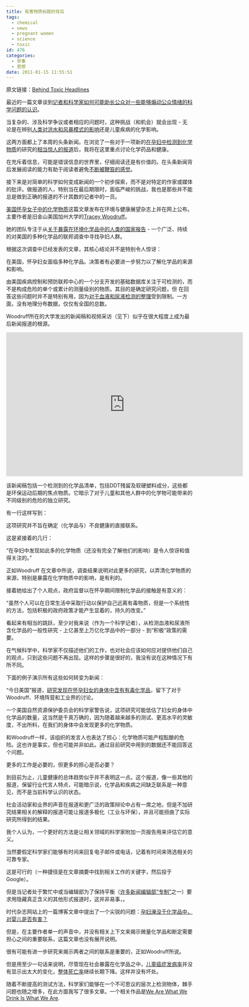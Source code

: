 ```yaml
---
title: 有害物质标题的背后
tags:
  - chemical
  - news
  - pregnant women
  - science
  - toxic
id: 476
categories:
  - 世事
  - 思想
date: 2011-01-15 11:55:51
---
```


原文链接：[Behind Toxic Headlines](http://dotearth.blogs.nytimes.com/2011/01/14/behind-toxic-headlines/)

最近的一篇文章谈到[记者和科学家如何可能助长公众对一些能够煽动公众情绪的科学问题的认识](http://dotearth.blogs.nytimes.com/2011/01/12/so-this-reporter-says-to-this-scientist/)。

当复杂的、涉及科学争议或者相应的问题时，这种挑战（和机会）就会出现 - 无论是在辨别[人类对洪水和风暴模式的影响](http://news.google.com/news/search?aq=f&amp;pz=1&amp;cf=all&amp;ned=us&amp;hl=en&amp;q=brazil+australia+flooding+warming+climate)还是儿童疾病的化学影响。

这两方面都上了本周的头条新闻。在浏览了一些对于一项新的[在孕妇中检测到化学物质](http://ehp03.niehs.nih.gov/article/fetchArticle.action?articleURI=info%3Adoi%2F10.1289%2Fehp.1002727)的研究的[相当惊人的报道](http://news.google.com/news/more?pz=1&amp;cf=all&amp;cf=all&amp;ncl=ddNN30QPWpqOm9MGGcU_nKhngvgsM)后，我将在这里重点讨论化学药品和健康。

在充斥着信息，可能是错误信息的世界里，仔细阅读还是有价值的。在头条新闻背后发展阅读的能力有助于阅读者避免[不断被鞭笞的感觉](http://www.google.com/#hl=en&amp;sugexp=ldymls&amp;xhr=t&amp;q=revkin+whiplash+news&amp;cp=20&amp;qe=cmV2a2luIHdoaXBsYXNoIG5ld3M&amp;qesig=R7pLpHcKI52CGv7EfNjC8w&amp;pkc=AFgZ2tl-70ipZ68cJ5sbPqK3JHIraXe-S-AFTMcQLrGWEHC_wcYmJQ0BVFMXyhJGfZ7UNoyCoAeTAja7d-D3JaogBvg74OuHPA&amp;pf=p&amp;sclient=psy&amp;aq=f&amp;aqi=&amp;aql=&amp;oq=revkin+whiplash+news&amp;pbx=1&amp;fp=ee5b8d49ec6ea034)。

接下来是对简单的科学如何变成新闻的一个初步探索，而不是对特定的作家或媒体的批评。做报道的人，特别当在最后期限时，面临严峻的挑战，我也是那些并不能总是做到正确的报道的不计其数的记者中的一员。
<!--more-->
[美国怀孕女子中的化学物质](http://ehp03.niehs.nih.gov/article/fetchArticle.action?articleURI=info%3Adoi%2F10.1289%2Fehp.1002727)这篇文章发布在环境与健康展望杂志上并在网上公布。主要作者是旧金山美国加州大学的[Tracey Woodruff](http://coe.ucsf.edu/coe/leadership/twgenerations.html)。

她的团队专注于从[关于暴露在环境化学品中的人类的国家报告](http://www.cdc.gov/exposurereport/index.html) - 一个广泛、持续的对美国的多种化学品的联邦调查中寻找孕妇人群。

根据这次调查中已经发表的文章，其核心结论并不是特别令人惊讶：

在美国，怀孕妇女面临多种化学品。决策者有必要进一步努力以了解化学品的来源和影响。

由美国疾病控制和预防联邦中心的一个分支开发的基础数据库关注于可检测的，而不是构成危险的单个或累计的测量级别的物质。其目的是确定研究问题，但
在回答这些问题时并不是特别有用，因为[对于血液和尿液检测的整理](http://www.cdc.gov/exposurereport/faq.html)受到限制。一方面，没有地理分布数据，仅仅有全国的总数。

Woodruff所在的大学发出的新闻稿和视频采访（见下）似乎在很大程度上成为最后新闻报道的根源。

<object classid="clsid:d27cdb6e-ae6d-11cf-96b8-444553540000" width="640" height="390" codebase="http://download.macromedia.com/pub/shockwave/cabs/flash/swflash.cab#version=6,0,40,0"><param name="allowFullScreen" value="true" /><param name="allowScriptAccess" value="always" /><param name="src" value="http://www.youtube.com/v/sFb81tHP_Tk&amp;hl=en_US&amp;feature=player_embedded&amp;version=3" /><param name="allowfullscreen" value="true" /><embed type="application/x-shockwave-flash" width="640" height="390" src="http://www.youtube.com/v/sFb81tHP_Tk&amp;hl=en_US&amp;feature=player_embedded&amp;version=3" allowscriptaccess="always" allowfullscreen="true"></embed></object>

该新闻稿包括一个检测到的化学品清单，包括DDT残留及软硬塑料成分，这些都是环保运动后期的焦点物质。它暗示了对于儿童和其他人群中的化学物可能带来的不同级别的危险的独立研究。

有一行这样写到：

这项研究并不旨在确定（化学品与）不良健康的直接联系。

这是紧接着的几行：

“在孕妇中发现如此多的化学物质（还没有完全了解他们的影响）是令人惊讶和值得关注的。”

正如Woodruff 在文章中所说，调查结果说明对此更多的研究，以弄清化学物质的来源，特别是暴露在化学物质中的影响，是有利的。

接着她给出了个人观点，政府监督以在怀孕期间限制化学品的接触是有意义的：

“虽然个人可以在日常生活中采取行动以保护自己远离有毒物质，但是一个系统性的方法，包括积极的政府政策才能产生显着的，持久的改变。”

看起来有相当的跳跃，至少对我来说（作为一个科学记者），从检测血液和尿液所含化学品的一般性研究 - 上亿甚至上万亿化学品中的一部分 - 到“积极”政策的需要。

在气候科学中，科学家不仅描述他们的工作，也对社会应该如何应对提供他们自己的观点，只到这些问题不再出现。这样的步骤是很好的，我没有说在这种情况下有所不同。

下面的例子演示所有这些如何转变为新闻：

“今日美国”报道，[研究发现在怀孕妇女的身体中含有有毒化学品](http://www.usatoday.com/yourlife/parenting-family/pregnancy/2011-01-14-chemicals14_st_N.htm)，留下了对于Woodruff、环境阵营和工业界的讨论。

一个美国自然资源保护委员会的科学家警告说，这项研究可能低估了妇女的身体中化学品的数量，这当然是千真万确的，因为随着越来越多的测试、更高水平的灵敏度，不出所料，在我们的身体中会发现更多的化学物质。

和Woodruff一样，该组织的发言人也表达了担心：化学物质可能产程酝酿的危险。这也许是事实，但也可能并非如此。通过目前研究中用到的数据还不能回答这个问题。

更多的工作是必要的，但更多的担心是否必要？

到目前为止，儿童健康的总体趋势似乎并不表明这一点。这个报道，像一些其他的报道，保留行业代言人特点，可能暗示说，化学品和疾病之间缺乏联系是一种意见，而不是当前科学认识的状态。

社会活动家和业界的声音在报道和更广泛的政策辩论中占有一席之地，但是不加研究结果相关的解释的报道可能让报道多极化（工业与环保），并且可能扭曲了实际研究所得到的结果。

我个人认为，一个更好的方法是让相关领域的科学家附加一页报告用来评估它的意义。

当然要假定科学家们能够有时间来回复电子邮件或电话，记着有时间来筛选相关的可靠专家。

这是可行的（一种捷径是在文章摘要中找到相关工作的关键字，然后投于Google）。

但是当记者处于繁忙中或当编辑部为了保持平衡（[许多新闻编辑部“专制”](http://dotearth.blogs.nytimes.com/2010/10/22/climate-as-news-from-front-page-to-home-page/)之一）要求用隐藏真正含义的其他形式报道时，这并非易事，。

时代杂志网站上的一篇博客文章中提出了一个尖锐的问题：[孕妇淹没于化学品中，对婴儿是否有害？](http://healthland.time.com/2011/01/14/pregnant-women-awash-in-chemicals-is-that-bad-for-baby/)

但是，在主要作者单一的声音中，并没有相关上下文来揭示微量化学品和断定需要担心之间的重要联系，这篇文章也没有展开说明。

很有可能有进一步研究来揭示两者之间的联系是重要的，正如Woodruff所说。

但是用至少一句话来说明，尽管现在社会暴露在化学品之中，[儿童癌症发病率](http://cfpub.epa.gov/eroe/index.cfm?fuseaction=detail.viewMidImg&amp;ch=49&amp;lShowInd=0&amp;subtop=381&amp;lv=list.listByChapter&amp;r=227606#12215)并没有显示出太大的变化，[整体死亡率](http://cfpub.epa.gov/eroe/index.cfm?fuseaction=detail.viewMidImg&amp;lShowInd=0&amp;subtop=381&amp;lv=list.listByAlpha&amp;r=227606#12212)继续长期下降。这样并没有坏处。

随着不断提高的测试方法，科学家们能够在一个不可思议的层次上检测物体，棘手问题也随之增多，在此方面我写了很多文章。一个相关作品是[We Are What We Drink Is What We Are](http://dotearth.blogs.nytimes.com/2008/03/11/we-are-what-we-drink-is-what-we-are/).
